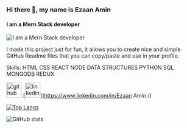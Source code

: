 ### Hi there 👋, my name is Ezaan Amin
#### I am a Mern Stack developer 
![I am a Mern Stack developer ](https://arturssmirnovs.github.io/github-profile-readme-generator/images/banner.png)

I made this project just for fun, it allows you to create nice and simple GitHub Readme files that you can copy/paste and use in your profile.

Skills: HTML CSS REACT NODE DATA STRUCTURES PYTHON SQL MONGODB REDUX  



[<img src='https://cdn.jsdelivr.net/npm/simple-icons@3.0.1/icons/github.svg' alt='github' height='40'>](https://github.com/ezaanamin1)  [<img src='https://cdn.jsdelivr.net/npm/simple-icons@3.0.1/icons/linkedin.svg' alt='linkedin' height='40'>](https://www.linkedin.com/in/Ezaan Amin /)  

[![Top Langs](https://github-readme-stats.vercel.app/api/top-langs/?username=ezaanamin1)](https://github.com/anuraghazra/github-readme-stats)

![GitHub stats](https://github-readme-stats.vercel.app/api?username=ezaanamin1&show_icons=true)  

